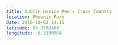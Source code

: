 ```yaml
---
title: Dublin Novice Men's Cross Country
location: Phoenix Park
date: 2016-10-02 14:15
latitude: 53.3502469
longitude: -6.3199964
---
```

